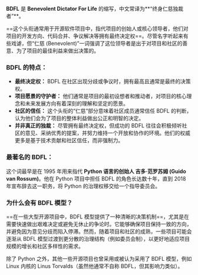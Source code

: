 **BDFL** 是 **Benevolent Dictator For Life** 的缩写，中文常译为**“终身仁慈独裁者”**。

==这个头衔通常用于开源软件项目中，指代项目的创始人或核心领导者，他们对项目的开发方向、代码合并、争议解决等拥有最终决定权==。尽管名字听起来有些戏谑，但“仁慈 (Benevolent)”一词强调了这位领导者是出于对项目和社区的善意、为了项目的最佳利益来做出决策的。

### BDFL 的特点：

- **最终决定权：** BDFL 在社区出现分歧或争议时，拥有最高且通常是最终的决策权。
- **项目愿景的守护者：** 他们通常是项目的最初设想者和推动者，对项目的核心理念和未来发展方向有着深刻的理解和坚定的愿景。
- **社区的信任：** 这个头衔的“仁慈”部分意味着社区成员通常信任 BDFL 的判断，认为他们会为了项目的整体利益做出公正和明智的决定。
- **并非真正的独裁：** 尽管拥有最终决定权，但成功的 BDFL 往往会积极倾听社区的意见、采纳优秀的提案，并努力维持一个开放和协作的环境。他们的权威更多是基于技术贡献和社区信任，而非强制力。

### 最著名的 BDFL：

这个词最早是在 1995 年用来指代 **Python 语言的创始人 吉多·范罗苏姆 (Guido van Rossum)**。他在 Python 项目中担任 BDFL 的角色长达数十年，直到 2018 年宣布辞去这一职务，将 Python 的治理权移交给一个指导委员会。

### 为什么会有 BDFL 模型？

==在一些大型开源项目中，BDFL 模型提供了一种清晰的决策机制==，尤其是在需要快速做出艰难决定或避免无休止的争论时。它能够确保项目保持一致的方向，并避免因为意见分歧而陷入停滞。然而，随着项目和社区的成熟，一些项目可能会逐渐从 BDFL 模型过渡到更分散的治理结构（例如委员会制），以更好地适应项目规模的增长和社区多样性的需求。

除了 Python 之外，其他一些开源项目也曾采用或被认为采用了 BDFL 模型，例如 Linux 内核的 Linus Torvalds（虽然他通常不自称 BDFL，但其影响力类似）。